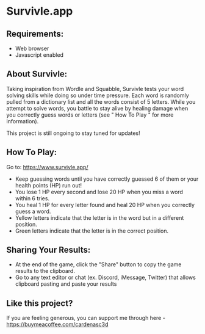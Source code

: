 # Survivle.app

## Requirements:

  * Web browser
  * Javascript enabled

## About Survivle:

  Taking inspiration from Wordle and Squabble, Survivle tests your word solving skills while doing so under time pressure.
  Each word is randomly pulled from a dictionary list and all the words consist of 5 letters. While you attempt to solve words, you battle to stay alive by healing damage when you correctly guess words or letters (see " How To Play " for more information).
  
  This project is still ongoing to stay tuned for updates!


## How To Play:

Go to: https://www.survivle.app/

* Keep guessing words until you have correctly guessed 6 of them or your health points (HP) run out!
* You lose 1 HP every second and lose 20 HP when you miss a word within 6 tries.
* You heal 1 HP for every letter found and heal 20 HP when you correctly guess a word.
* Yellow letters indicate that the letter is in the word but in a different position.
* Green letters indicate that the letter is in the correct position.

## Sharing Your Results:

* At the end of the game, click the "Share" button to copy the game results to the clipboard.
* Go to any text editor or chat (ex. Discord, iMessage, Twitter) that allows clipboard pasting and paste your results

## Like this project?

If you are feeling generous, you can support me through here - https://buymeacoffee.com/cardenasc3d

